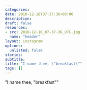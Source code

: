 ```yaml
---
categories:
date: 2010-12-16T07:37:36+00:00
description:
draft: false
resources:
- src: 2010-12-16_07-37-36_UTC.jpg
  name: "header"
layout: instagram
options:
  unlisted: false
stories:
subtitle:
title: "I name thee, \"breakfast\""
tags: []
---
```


"I name thee, \"breakfast\""
